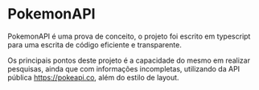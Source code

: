 # PokemonAPI

PokemonAPI é uma prova de conceito, o projeto foi escrito em typescript para uma escrita de código eficiente e transparente.

Os principais pontos deste projeto é a capacidade do mesmo em realizar pesquisas, ainda que com informações incompletas, utilizando da API pública https://pokeapi.co, além do estilo de layout.
